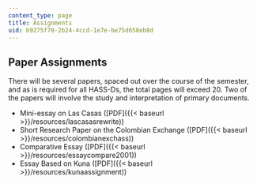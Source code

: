 ```yaml
---
content_type: page
title: Assignments
uid: b9275f70-2b24-4ccd-1e7e-be75d658eb8d
---
```


Paper Assignments
-----------------

There will be several papers, spaced out over the course of the semester, and as is required for all HASS-Ds, the total pages will exceed 20. Two of the papers will involve the study and interpretation of primary documents.

*   Mini-essay on Las Casas ([PDF]({{< baseurl >}}/resources/lascasasrewrite))
*   Short Research Paper on the Colombian Exchange ([PDF]({{< baseurl >}}/resources/colombianexchass))
*   Comparative Essay ([PDF]({{< baseurl >}}/resources/essaycompare2001))
*   Essay Based on Kuna ([PDF]({{< baseurl >}}/resources/kunaassignment))